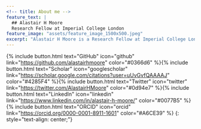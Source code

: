 ```yaml
---
<!-- title: About me -->
feature_text: |
  ## Alastair H Moore
  Research Fellow at Imperial College London
feature_image: "assets/feature_image_1500x500.jpeg"
excerpt: "Alastair H Moore is a Research Fellow at Imperial College London."
---
```

{% include button.html text="GitHub" icon="github" link="https://github.com/alastairhmoore" color="#0366d6" %}{% include button.html text="Scholar" icon="googlescholar" link="https://scholar.google.com/citations?user=uUvGvfQAAAAJ" color="#4285F4" %}{% include button.html text="Twitter" icon="twitter" link="https://twitter.com/AlastairHMoore" color="#0d94e7" %}{% include button.html text="LinkedIn" icon="linkedin" link="https://www.linkedin.com/in/alastair-h-moore/" color="#0077B5" %}{% include button.html text="ORCID" icon="orcid" link="https://orcid.org/0000-0001-8911-1601" color="#A6CE39" %}
{: style="text-align: center;"}

<!-- Research Fellow at Imperial College London
{: style="text-align: center;"} -->

<!-- ---
title: About me
feature_text: |
	## Alastair H Moore
	Stuff about me
excerpt: Alastair H Moore is a Research Fellow at Imperial College London
---

Alastair H Moore is a Research Fellow at Imperial College London. -->
